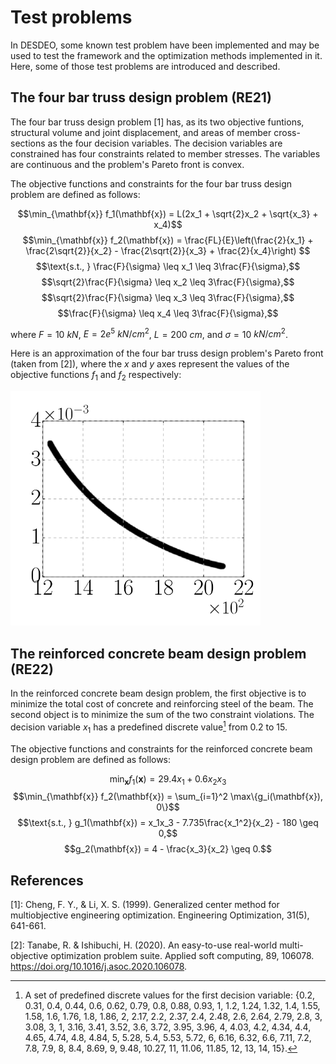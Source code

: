 # Test problems

In DESDEO, some known test problem have been implemented and may be used to test the framework and the optimization methods implemented in it.
Here, some of those test problems are introduced and described.

## The four bar truss design problem (RE21)

The four bar truss design problem [1] has, as its two objective funtions, structural volume and joint displacement, and areas of member cross-sections as the four decision variables. The decision variables are constrained has four constraints related to member stresses. The variables are continuous and the problem's Pareto front is convex.

The objective functions and constraints for the four bar truss design problem are defined as follows:

$$\min_{\mathbf{x}}  f_1(\mathbf{x})  = L(2x_1 + \sqrt{2}x_2 + \sqrt{x_3} + x_4)$$
$$\min_{\mathbf{x}}  f_2(\mathbf{x})  = \frac{FL}{E}\left(\frac{2}{x_1} + \frac{2\sqrt{2}}{x_2} - \frac{2\sqrt{2}}{x_3} + \frac{2}{x_4}\right) $$
$$\text{s.t., }    \frac{F}{\sigma} \leq x_1  \leq 3\frac{F}{\sigma},$$
$$\sqrt{2}\frac{F}{\sigma} \leq x_2  \leq 3\frac{F}{\sigma},$$
$$\sqrt{2}\frac{F}{\sigma} \leq x_3  \leq 3\frac{F}{\sigma},$$
$$\frac{F}{\sigma} \leq x_4  \leq 3\frac{F}{\sigma},$$

where $F = 10$ $kN$, $E = 2e^5$ $kN/cm^2$, $L = 200$ $cm$, and $\sigma = 10$ $kN/cm^2$.

Here is an approximation of the four bar truss design problem's Pareto front (taken from [2]), where the $x$ and $y$ axes represent the values of the objective functions $f_1$ and $f_2$ respectively:

<img src="../assets/re21_pf_ss.png" alt="A picture of the Pareto front" width="400"/>

## The reinforced concrete beam design problem (RE22)

In the reinforced concrete beam design problem, the first objective is to minimize the total cost of concrete and reinforcing steel of the beam. The second object is to minimize the sum of the two constraint violations. The decision variable $x_1$ has a predefined discrete value[^1] from 0.2 to 15.

The objective functions and constraints for the reinforced concrete beam design problem are defined as follows:

$$\min_{\mathbf{x}}  f_1(\mathbf{x})  = 29.4x_1 + 0.6x_2x_3$$
$$\min_{\mathbf{x}}  f_2(\mathbf{x}) = \sum_{i=1}^2 \max\{g_i(\mathbf{x}), 0\}$$
$$\text{s.t., }    g_1(\mathbf{x}) = x_1x_3 - 7.735\frac{x_1^2}{x_2} - 180 \geq 0,$$
$$g_2(\mathbf{x})  = 4 - \frac{x_3}{x_2} \geq 0.$$

## References
[1]: Cheng, F. Y., & Li, X. S. (1999). Generalized center method for multiobjective engineering optimization. Engineering Optimization, 31(5), 641-661.

[2]: Tanabe, R. & Ishibuchi, H. (2020). An easy-to-use real-world multi-objective optimization problem suite. Applied soft computing, 89, 106078. https://doi.org/10.1016/j.asoc.2020.106078.

[^1]: A set of predefined discrete values for the first decision variable: {0.2, 0.31, 0.4, 0.44, 0.6, 0.62, 0.79, 0.8, 0.88, 0.93, 1, 1.2, 1.24, 1.32, 1.4, 1.55, 1.58, 1.6, 1.76, 1.8, 1.86, 2, 2.17, 2.2, 2.37, 2.4, 2.48, 2.6, 2.64, 2.79, 2.8, 3, 3.08, 3, 1, 3.16, 3.41, 3.52, 3.6, 3.72, 3.95, 3.96, 4, 4.03, 4.2, 4.34, 4.4, 4.65, 4.74, 4.8, 4.84, 5, 5.28, 5.4, 5.53, 5.72, 6, 6.16, 6.32, 6.6, 7.11, 7.2, 7.8, 7.9, 8, 8.4, 8.69, 9, 9.48, 10.27, 11, 11.06, 11.85, 12, 13, 14, 15}.
